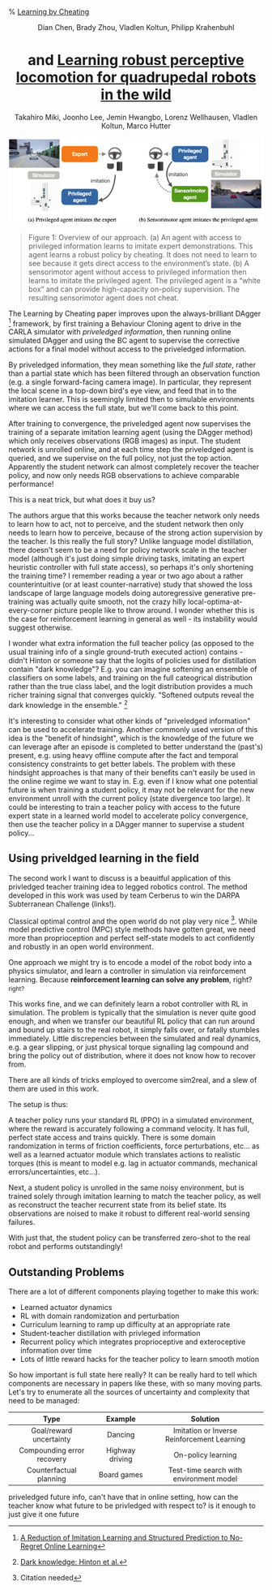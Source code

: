 % [Learning by Cheating](http://proceedings.mlr.press/v100/chen20a/chen20a.pdf)
<center> Dian Chen, Brady Zhou, Vladlen Koltun, Philipp Krahenbuhl


# and [Learning robust perceptive locomotion for quadrupedal robots in the wild](https://leggedrobotics.github.io/rl-perceptiveloco/assets/pdf/wild_anymal.pdf)

Takahiro Miki, Joonho Lee, Jemin Hwangbo, Lorenz Wellhausen, Vladlen Koltun, Marco Hutter
</center>

![](cheating.png)

> Figure 1: Overview of our approach. (a) An agent with access to privileged information learns to imitate expert demonstrations. This agent learns a robust policy by cheating. It does not need to learn to see because it gets direct access to the environment’s state. (b) A sensorimotor agent without access to privileged information then learns to imitate the privileged agent. The privileged agent is a “white box” and can provide high-capacity on-policy supervision. The resulting sensorimotor agent does not cheat.


The Learning by Cheating paper improves upon the always-brilliant DAgger [^1] framework, by first training a Behaviour Cloning agent to drive in the CARLA simulator with *priveledged information*, then running online simulated DAgger and using the BC agent to supervise the corrective actions for a final model without access to the priveledged information.


By priveledged information, they mean something like the *full state*, rather than a partial state which has been filtered through an observation function (e.g. a single forward-facing camera image). In particular, they represent the local scene in a top-down bird's eye view, and feed that in to the imitation learner. This is seemingly limited then to simulable environments where we can access the full state, but we'll come back to this point.


After training to convergence, the priveledged agent now supervises the training of a separate imitation learning agent (using the DAgger method) which only receives observations (RGB images) as input. The student network is unrolled online, and at each time step the priveledged agent is queried, and we supervise on the full policy, not just the top action. Apparently the student network can almost completely recover the teacher policy, and now only needs RGB observations to achieve comparable performance!


This is a neat trick, but what does it buy us?


The authors argue that this works because the teacher network only needs to learn how to act, not to perceive, and the student network then only needs to learn how to perceive, because of the strong action supervision by the teacher. Is this really the full story? Unlike language model distillation, there doesn't seem to be a need for policy network scale in the teacher model (although it's just doing simple driving tasks, imitating an expert heuristic controller with full state access), so perhaps it's only shortening the training time? I remember reading a year or two ago about a rather counterintuitive (or at least counter-narrative) study that showed the loss landscape of large language models doing autoregressive generative pre-training was actually quite smooth, not the crazy hilly local-optima-at-every-corner picture people like to throw around. I wonder whether this is the case for reinforcement learning in general as well - its instability would suggest otherwise.


I wonder what extra information the full teacher policy (as opposed to the usual training info of a single ground-truth executed action) contains - didn't Hinton or someone say that the logits of policies used for distillation contain "dark knowledge"? E.g. you can imagine softening an ensemble of classifiers on some labels, and training on the full cateogrical distribution rather than the true class label, and the logit distribution provides a much richer training signal that converges quickly. "Softened outputs reveal the dark knowledge in the ensemble." [^2]

It's interesting to consider what other kinds of "priveledged information" can be used to accelerate training. Another commonly used version of this idea is the "benefit of hindsight", which is the knowledge of the future we can leverage after an episode is completed to better understand the (past's) present, e.g. using heavy offline compute after the fact and temporal consistency constraints to get better labels. The problem with these hindsight approaches is that many of their benefits can't easily be used in the online regime we want to stay in. E.g. even if I know what one potential future is when training a student policy, it may not be relevant for the new environment unroll with the current policy (state divergence too large). It could be interesting to train a teacher policy with access to the future expert state in a learned world model to accelerate policy convergence, then use the teacher policy in a DAgger manner to supervise a student policy...

## Using priveldged learning in the field

The second work I want to discuss is a beauitful application of this privledged teacher training idea to legged robotics control. The method developed in this work was used by team Cerberus to win the DARPA Subterranean Challenge (links!).

Classical optimal control and the open world do not play very nice [^3]. While model predictive control (MPC) style methods have gotten great, we need more than proprioception and perfect self-state models to act confidently and robustly in an open world environment.

One approach we might try is to encode a model of the robot body into a physics simulator, and learn a controller in simulation via reinforcement learning. Because **reinforcement learning can solve any problem**, right? <small>right?</small>

This works fine, and we can definitely learn a robot controller with RL in simulation. The problem is typically that the simulation is never quite good enough, and when we transfer our beautiful RL policy that can run around and bound up stairs to the real robot, it simply falls over, or fatally stumbles immediately. Little discrepencies between the simulated and real dynamics, e.g. a gear slipping, or just physical torque signalling lag compound and bring the policy out of distribution, where it does not know how to recover from.

There are all kinds of tricks employed to overcome sim2real, and a slew of them are used in this work.

The setup is thus:

A teacher policy runs your standard RL (PPO) in a simulated environment, where the reward is accurately following a command velocity. It has full, perfect state access and trains quickly. There is some domain randomization in terms of friction coefficients, force perturbations, etc... as well as a learned actuator module which translates actions to realistic torques (this is meant to model e.g. lag in actuator commands, mechanical errors/uncertainties, etc...).

Next, a student policy is unrolled in the same noisy environment, but is trained solely through imitation learning to match the teacher policy, as well as reconstruct the teacher recurrent state from its belief state. Its observations are noised to make it robust to different real-world sensing failures.

With just that, the student policy can be transferred zero-shot to the real robot and performs outstandingly!


## Outstanding Problems

There are a lot of different components playing together to make this work:

- Learned actuator dynamics
- RL with domain randomization and perturbation
- Curriculum learning to ramp up difficulty at an appropriate rate
- Student-teacher distillation with privleged information
- Recurrent policy which integrates proprioceptive and exteroceptive information over time
- Lots of little reward hacks for the teacher policy to learn smooth motion

So how important is full state here really? It can be really hard to tell which components are necessary in papers like these, with so many moving parts. Let's try to enumerate all the sources of uncertainty and complexity that need to be managed:


| Type      | Example | Solution |
| :-: | :-: | :-: |
| Goal/reward uncertainty      | Dancing       | Imitation or Inverse Reinforcement Learning |
| Compounding error recovery    | Highway driving | On-policy learning |
| Counterfactual planning | Board games | Test-time search with environment model |


priveledged future info, can't have that in online setting, how can the teacher know what future to be privledged with respect to? is it enough to just give it one future

[^1]: [A Reduction of Imitation Learning and Structured Prediction to No-Regret Online Learning](https://www.cs.cmu.edu/~sross1/publications/Ross-AIStats11-NoRegret.pdf)

[^2]: [Dark knowledge: Hinton et al.](https://www.ttic.edu/dl/dark14.pdf)

[^3]: Citation needed
